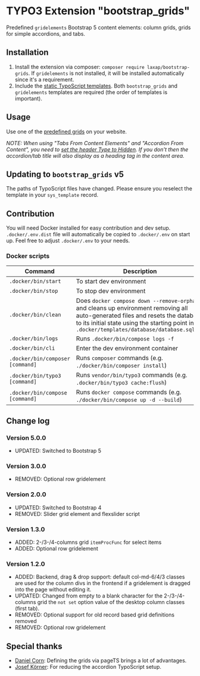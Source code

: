 # TYPO3 Extension "bootstrap_grids"

Predefined `gridelements` Bootstrap 5 content elements: column grids, grids for simple accordions, and tabs.


## Installation

1. Install the extension via composer: `composer require laxap/bootstrap-grids`. If `gridelements` is not installed, it will be installed automatically since it's a requirement.
2. Include the [static TypoScript templates](Documentation/Images/IncludeStatic.png). Both `bootstrap_grids` and `gridelements` templates are required (the order of templates is important).

## Usage

Use one of the [predefined grids](Documentation/Images/Screenshot.png) on your website.

_NOTE: When using "Tabs From Content Elements" and "Accordion From Content", you need to [set the header Type to Hidden](Documentation/Images/TabsFromContentHidden.png). If you don't then the accordion/tab title will also display as a heading tag in the content area._

## Updating to `bootstrap_grids` v5

The paths of TypoScript files have changed. Please ensure you reselect the template in your `sys_template` record.

## Contribution

You will need Docker installed for easy contribution and dev setup. `.docker/.env.dist` file will automatically be
copied to `.docker/.env` on start up. Feel free to adjust `.docker/.env` to your needs. 

### Docker scripts

| Command                                  | Description                                                                                                                                                                                                                   |
|------------------------------------------|-------------------------------------------------------------------------------------------------------------------------------------------------------------------------------------------------------------------------------|
| `.docker/bin/start`                      | To start dev environment                                                                                                                                                                                                      |
| `.docker/bin/stop`                       | To stop dev environment                                                                                                                                                                                                       |
| `.docker/bin/clean`                      | Does `docker compose down --remove-orphans` and cleans up environment removing all auto-generated files and resets the database to its initial state using the starting point in `.docker/templates/database/database.sqlite` |
| `.docker/bin/logs`                       | Runs `.docker/bin/compose logs -f`                                                                                                                                                                                            |
| `.docker/bin/cli`                        | Enter the dev environment container                                                                                                                                                                                           |
| `.docker/bin/composer [command]`         | Runs `composer` commands (e.g. `./docker/bin/composer install`)                                                                                                                                                               |
| `.docker/bin/typo3 [command]`            | Runs `vendor/bin/typo3` commands (e.g. `.docker/bin/typo3 cache:flush`)                                                                                                                                                       |
| `.docker/bin/compose [command]`          | Runs `docker compose` commands (e.g. `./docker/bin/compose up -d --build`)                                                                                                                                                    |

## Change log

### Version 5.0.0

- UPDATED: Switched to Bootstrap 5

### Version 3.0.0

- REMOVED: Optional row gridelement

### Version 2.0.0

- UPDATED: Switched to Bootstrap 4
- REMOVED: Slider grid element and flexslider script

### Version 1.3.0

- ADDED: 2-/3-/4-columns grid `itemProcFunc` for select items
- ADDED: Optional row gridelement

### Version 1.2.0

- ADDED: Backend, drag & drop support: default col-md-6/4/3 classes are used for the column divs in the frontend if a gridelement is dragged into the page without editing it.
- UPDATED: Changed from empty to a blank character for the 2-/3-/4-columns grid the `not set` option value of the desktop column classes (first tab).
- REMOVED: Optional support for old record based grid definitions removed
- REMOVED: Optional row gridelement

## Special thanks

- [Daniel Corn](https://www.cundd.net): Defining the grids via pageTS brings a lot of advantages.
- [Josef Körner](https://www.brandical.de): For reducing the accordion TypoScript setup.
